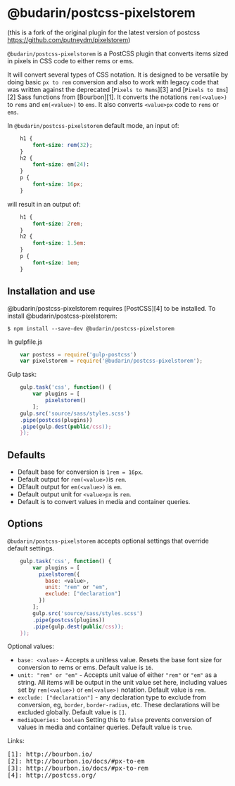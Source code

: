 # @budarin/postcss-pixelstorem

(this is a fork of the original plugin for the latest version of postcss https://github.com/putneydm/pixelstorem)

`@budarin/postcss-pixelstorem` is a PostCSS plugin that converts items sized in pixels in CSS code to either rems or ems.

It will convert several types of CSS notation. It is designed to be versatile by doing basic `px to rem` conversion and also to work with legacy code that was written against the deprecated [`Pixels to Rems`][3] and [`Pixels to Ems`][2] Sass functions from [Bourbon][1]. It converts the notations `rem(<value>)` to `rems` and `em(<value>)` to `ems`. It also converts `<value>px` code to `rems` or `ems`.

In `@budarin/postcss-pixelstorem` default mode, an input of:

```css
    h1 {
        font-size: rem(32);
    }
    h2 {
        font-size: em(24):
    }
    p {
        font-size: 16px;
    }
```

will result in an output of:   

```css
    h1 {
        font-size: 2rem;
    }
    h2 {
        font-size: 1.5em:
    }
    p {
        font-size: 1em;
    }
```

## Installation and use

@budarin/postcss-pixelstorem requires [PostCSS][4] to be installed. To install @budarin/postcss-pixelstorem:

``$ npm install --save-dev @budarin/postcss-pixelstorem``

In gulpfile.js

```js
    var postcss = require('gulp-postcss')
    var pixelstorem = require('@budarin/postcss-pixelstorem');
```    

Gulp task:

```js
    gulp.task('css', function() {
        var plugins = [
            pixelstorem()
        ];      
    gulp.src('source/sass/styles.scss')
    .pipe(postcss(plugins))
    .pipe(gulp.dest(public/css));
    });
```

## Defaults

* Default base for conversion is `1rem = 16px`.
* Default output for `rem(<value>)`is `rem`.
* DEfault output for `em(<value>)` is `em`.
* Default output unit for `<value>px` is `rem`.
* Default is to convert values in media and container queries.

## Options

`@budarin/postcss-pixelstorem` accepts optional settings that override default settings.

```js
    gulp.task('css', function() {
        var plugins = [
          pixelstorem({
            base: <value>,
            unit: "rem" or "em",
            exclude: ["declaration"]
          })
        ];
        gulp.src('source/sass/styles.scss')
        .pipe(postcss(plugins))
        .pipe(gulp.dest(public/css));
    });
```

Optional values:
* `base: <value>` - Accepts a unitless value. Resets the base font size for conversion to rems or ems. Default value is `16`.
* `unit: "rem" or "em"` - Accepts unit value of either `"rem"` or `"em"` as a string. All items will be output in the unit value set here, including values set by `rem(<value>)` or `em(<value>)` notation. Default value is `rem`.
* `exclude: ["declaration"]` - any declaration type to exclude from conversion, eg, `border`, `border-radius`, etc. These declarations will be excluded globally. Default value is `[]`.
* `mediaQueries: boolean` Setting this to `false` prevents conversion of values in media and container queries. Default value is `true`.


Links:

<pre>
[1]: http://bourbon.io/
[2]: http://bourbon.io/docs/#px-to-em
[3]: http://bourbon.io/docs/#px-to-rem
[4]: http://postcss.org/
</pre>
